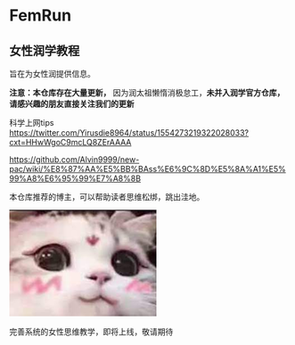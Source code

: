 # FemRun
## 女性润学教程
旨在为女性润提供信息。

**注意：本仓库存在大量更新，** 因为润太祖懒惰消极怠工，**未并入润学官方仓库，请感兴趣的朋友直接关注我们的更新**

科学上网tips
https://twitter.com/Yirusdie8964/status/1554273219322028033?cxt=HHwWgoC9mcLQ8ZErAAAA

https://github.com/Alvin9999/new-pac/wiki/%E8%87%AA%E5%BB%BAss%E6%9C%8D%E5%8A%A1%E5%99%A8%E6%95%99%E7%A8%8B

本仓库推荐的博主，可以帮助读者思维松绑，跳出洼地。

![](https://github.com/FemRun/cat/blob/main/download.jpg)

完善系统的女性思维教学，即将上线，敬请期待
